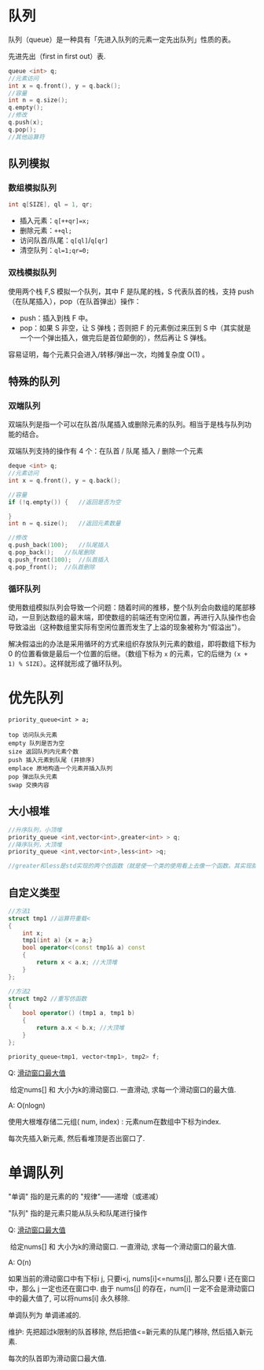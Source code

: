 # 队列

队列（queue）是一种具有「先进入队列的元素一定先出队列」性质的表。

先进先出（first in first out）表.

```cpp
queue <int> q;
//元素访问
int x = q.front(), y = q.back();
//容量
int n = q.size();
q.empty();
//修改
q.push(x);
q.pop();
//其他运算符
```



## 队列模拟

### 数组模拟队列

```cpp
int q[SIZE], ql = 1, qr;
```

- 插入元素：`q[++qr]=x;`
- 删除元素：`++ql;`
- 访问队首/队尾：`q[ql]`/`q[qr]`
- 清空队列：`ql=1;qr=0;`



### 双栈模拟队列

使用两个栈 F,S 模拟一个队列，其中 F 是队尾的栈，S 代表队首的栈，支持 push（在队尾插入），pop（在队首弹出）操作：

- push：插入到栈 F 中。
- pop：如果 S 非空，让 S 弹栈；否则把 F 的元素倒过来压到 S 中（其实就是一个一个弹出插入，做完后是首位颠倒的），然后再让 S 弹栈。

容易证明，每个元素只会进入/转移/弹出一次，均摊复杂度 O(1) 。



## 特殊的队列

### 双端队列

双端队列是指一个可以在队首/队尾插入或删除元素的队列。相当于是栈与队列功能的结合。

双端队列支持的操作有 4 个：在队首 / 队尾 插入 / 删除一个元素

```cpp
deque <int> q;
//元素访问
int x = q.front(), y = q.back();

//容量
if (!q.empty()) {	//返回是否为空

}
int n = q.size();	//返回元素数量

//修改
q.push_back(100);	//队尾插入
q.pop_back();	//队尾删除
q.push_front(100);	//队首插入
q.pop_front();	//队首删除


```



### 循环队列

使用数组模拟队列会导致一个问题：随着时间的推移，整个队列会向数组的尾部移动，一旦到达数组的最末端，即使数组的前端还有空闲位置，再进行入队操作也会导致溢出（这种数组里实际有空闲位置而发生了上溢的现象被称为“假溢出”）。

解决假溢出的办法是采用循环的方式来组织存放队列元素的数组，即将数组下标为 0 的位置看做是最后一个位置的后继。（数组下标为 `x` 的元素，它的后继为 `(x + 1) % SIZE`）。这样就形成了循环队列。



# 优先队列

`priority_queue<int > a;`

```
top 访问队头元素
empty 队列是否为空
size 返回队列内元素个数
push 插入元素到队尾 (并排序)
emplace 原地构造一个元素并插入队列
pop 弹出队头元素
swap 交换内容
```



## 大小根堆

```cpp
//升序队列，小顶堆
priority_queue <int,vector<int>,greater<int> > q;
//降序队列，大顶堆
priority_queue <int,vector<int>,less<int> >q;

//greater和less是std实现的两个仿函数（就是使一个类的使用看上去像一个函数。其实现就是类中实现一个operator()，这个类就有了类似函数的行为，就是一个仿函数类了）
```



## 自定义类型

```cpp
//方法1
struct tmp1 //运算符重载<
{
    int x;
    tmp1(int a) {x = a;}
    bool operator<(const tmp1& a) const
    {
        return x < a.x; //大顶堆
    }
};

//方法2
struct tmp2 //重写仿函数
{
    bool operator() (tmp1 a, tmp1 b)
    {
        return a.x < b.x; //大顶堆
    }
};

priority_queue<tmp1, vector<tmp1>, tmp2> f;
```



Q: [滑动窗口最大值](https://leetcode-cn.com/problems/sliding-window-maximum/solution/hua-dong-chuang-kou-zui-da-zhi-by-leetco-ki6m/)

​	给定nums[] 和 大小为k的滑动窗口. 一直滑动, 求每一个滑动窗口的最大值.

A: O(nlogn)

使用大根堆存储二元组( num, index) : 元素num在数组中下标为index.

每次先插入新元素, 然后看堆顶是否出窗口了.





# 单调队列



"单调" 指的是元素的的 "规律"——递增（或递减）

"队列" 指的是元素只能从队头和队尾进行操作



Q: [滑动窗口最大值](https://leetcode-cn.com/problems/sliding-window-maximum/solution/hua-dong-chuang-kou-zui-da-zhi-by-leetco-ki6m/)

​	给定nums[] 和 大小为k的滑动窗口. 一直滑动, 求每一个滑动窗口的最大值.

A: O(n)

如果当前的滑动窗口中有下标i j, 只要i<j, nums[i]<=nums[j], 那么只要 i 还在窗口中，那么 j 一定也还在窗口中. 由于 nums[j] 的存在，num[i] 一定不会是滑动窗口中的最大值了, 可以将nums[i] 永久移除.

单调队列为 单调递减的.

维护: 先把超过k限制的队首移除, 然后把值<=新元素的队尾门移除, 然后插入新元素.

每次的队首即为滑动窗口最大值.

